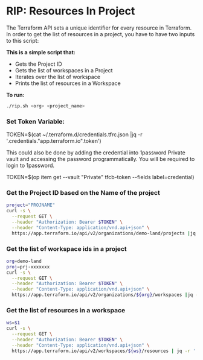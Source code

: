 # RIP: Resources In Project

The Terraform API sets a unique identifier for every resource in Terraform.  
In order to get the list of resources in a project, you have to have two inputs to this script: 

**This is a simple script that:**

* Gets the Project ID
* Gets the list of workspaces in a Project
* Iterates over the list of workspace
* Prints the list of resources in a Workspace 


**To run:** 

```bash
./rip.sh <org> <project_name>
```

### Set Token Variable: 

TOKEN=$(cat ~/.terraform.d/credentials.tfrc.json |jq -r '.credentials."app.terraform.io".token')

This could also be done by adding the credential into 1password Private vault and accessing the password programmatically.  You will be required to login to 1password. 

TOKEN=$(op item get --vault "Private" tfcb-token --fields label=credential)

### Get the Project ID based on the Name of the project
```bash
project="PROJNAME" 
curl -s \
  --request GET \
  --header "Authorization: Bearer $TOKEN" \
  --header "Content-Type: application/vnd.api+json" \
  https://app.terraform.io/api/v2/organizations/demo-land/projects |jq -r '.data[]|select(.type=="projects")' |jq -r '.attributes.name + " " + .id' |grep "^$project "|awk '{print $2}'
```

### Get the list of workspace ids in a project
```bash
org=demo-land
proj=prj-xxxxxxx
curl -s \
  --request GET \
  --header "Authorization: Bearer $TOKEN" \
  --header "Content-Type: application/vnd.api+json" \
  https://app.terraform.io/api/v2/organizations/${org}/workspaces |jq -r '.data[]|select(.type=="workspaces")'|jq -r '.|select(.relationships.project.data.id=='\"$proj\"')'|jq -r .id
```

### Get the list of resources in a workspace
```bash
ws=$1
curl -s \
  --request GET \
  --header "Authorization: Bearer $TOKEN" \
  --header "Content-Type: application/vnd.api+json" \
  https://app.terraform.io/api/v2/workspaces/${ws}/resources | jq -r '.data[]|select(.type=="resources")' |jq -r '.attributes.address +  " " + .id'|column -t
```
